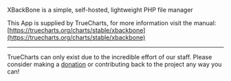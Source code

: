 XBackBone is a simple, self-hosted, lightweight PHP file manager

This App is supplied by TrueCharts, for more information visit the manual: [https://truecharts.org/charts/stable/xbackbone](https://truecharts.org/charts/stable/xbackbone)

---

TrueCharts can only exist due to the incredible effort of our staff.
Please consider making a [donation](https://truecharts.org/about/sponsor) or contributing back to the project any way you can!
